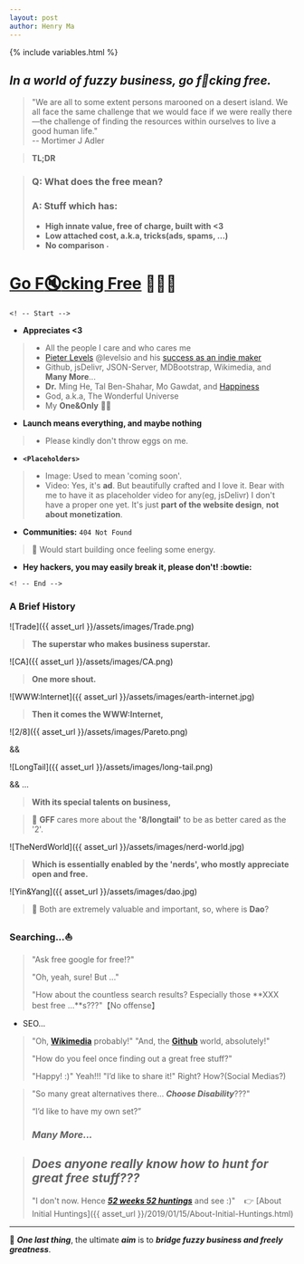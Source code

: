 ```yaml
---
layout: post
author: Henry Ma
---
```


{% include variables.html %}

## _In a world of fuzzy business, go f:rocket:cking free._

> "We are all to some extent persons marooned on a desert island. We all face the same challenge that we would face if we were really there—the challenge of finding the resources within ourselves to live a good human life."   
> -- Mortimer J Adler

> __TL;DR__


> ### Q: What does the __free__ mean?
> ### A: Stuff which has:
> - __High innate value, free of charge, built with <3__
> - __Low attached cost, a.k.a, tricks(ads, spams, …)__
> - __No comparison <img class="emoji" title=":shit:" alt=":shit:" src="https://github.githubassets.com/images/icons/emoji/unicode/1f4a9.png" height="11" width="11">__

# [Go F:mute:cking Free](https://gff.edening.net) :rocket::rocket::rocket:

`<! -- Start -->`

* __Appreciates <3__
> * All the people I care and who cares me
> * [Pieter Levels](https://levels.io) @levelsio and his [success as an indie maker](https://levels.io/50k/)
> * Github, jsDelivr, JSON-Server, MDBootstrap, Wikimedia, and __Many More__...
> * __Dr.__ Ming He, Tal Ben-Shahar, Mo Gawdat, and [Happiness](https://en.wikipedia.org/wiki/Happiness)
> * God, a.k.a, The Wonderful Universe
> * My __One&Only__ 🧚‍♀️
* __Launch means everything, and maybe nothing__
> * Please kindly don't throw eggs on me.
* __`<Placeholders>`__
> * Image: Used to mean 'coming soon'.
> * Video: Yes, it's __ad__. But beautifully crafted and I love it. Bear with me to have it as placeholder video for any(eg, jsDelivr) I don't have a proper one yet. It's just __part of the website design__, __not about monetization__.
* __Communities:__ `404 Not Found`
> :whale: Would start building once feeling some energy.
* __Hey hackers, you may easily break it, please don't! :bowtie:__

`<! -- End -->`

### A Brief History

![Trade]({{ asset_url }}/assets/images/Trade.png)
> __The superstar who makes business superstar.__

![CA]({{ asset_url }}/assets/images/CA.png)
> __One more shout.__

![WWW:Internet]({{ asset_url }}/assets/images/earth-internet.jpg)
> __Then it comes the WWW:Internet,__

![2/8]({{ asset_url }}/assets/images/Pareto.png)

&&

![LongTail]({{ asset_url }}/assets/images/long-tail.png)

&& ...

> __With its special talents on business,__

> :leaves: __GFF__ cares more about the __'8/longtail'__ to be as better cared as the '2'.

![TheNerdWorld]({{ asset_url }}/assets/images/nerd-world.jpg)
> __Which is essentially enabled by the 'nerds', who mostly appreciate open and free.__

![Yin&Yang]({{ asset_url }}/assets/images/dao.jpg)

> :whale: Both are extremely valuable and important, so, where is __Dao__?

### Searching...:sailboat:

> "Ask free google for free!?"
> 
> "Oh, yeah, sure! But ..."
> 
> "How about the countless search results? Especially those **XXX best free …**s???"【No offense】
- SEO…

> "Oh, __[Wikimedia](https://www.wikimedia.org/)__ probably!"
> "And, the __[Github](https://www.github.com/)__ world, absolutely!"
> 
> "How do you feel once finding out a great free stuff?"
> 
> "Happy! :)"  Yeah!!!
> "I’d like to share it!" Right? How?(Social Medias?)

> "So many great alternatives there… **_Choose Disability_**???"
> 
> “I’d like to have my own set?”
> 
> ### _Many More..._

> ## _Does anyone really know how to hunt for great free stuff???_
> 
> "I don't now. Hence **_[52 weeks 52 huntings](https://gff.edening.net)_** and see :)" &nbsp;&nbsp;&nbsp;:point_right: [About Initial Huntings]({{ asset_url }}/2019/01/15/About-Initial-Huntings.html)

---

:whale: **_One last thing_**, the ultimate **_aim_** is to **_bridge fuzzy business and freely greatness_**.